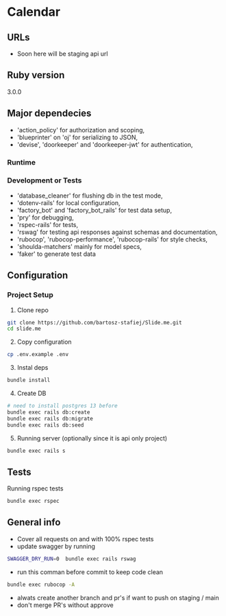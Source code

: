 # Calendar

## URLs
- Soon here will be staging api url

## Ruby version
3.0.0

## Major dependecies
- 'action_policy' for authorization and scoping,
- 'blueprinter' on 'oj' for serializing to JSON,
- 'devise', 'doorkeeper' and 'doorkeeper-jwt' for authentication,

### Runtime

### Development or Tests

- 'database_cleaner' for flushing db in the test mode,
- 'dotenv-rails' for local configuration,
- 'factory_bot' and 'factory_bot_rails' for test data setup,
- 'pry' for debugging,
- 'rspec-rails' for tests,
- 'rswag' for testing api responses against schemas and documentation,
- 'rubocop', 'rubocop-performance', 'rubocop-rails' for style checks,
- 'shoulda-matchers' mainly for model specs,
- 'faker' to generate test data
 
## Configuration

### Project Setup

1. Clone repo 

```bash
git clone https://github.com/bartosz-stafiej/Slide.me.git
cd slide.me
```

2. Copy configuration
```bash
cp .env.example .env
```

3. Instal deps
```bash
bundle install
```

4. Create DB
```bash
# need to install postgres 13 before 
bundle exec rails db:create 
bundle exec rails db:migrate
bundle exec rails db:seed
```

5. Running server (optionally since it is api only project)
```bash
bundle exec rails s
```

## Tests

Running rspec tests
```bash
bundle exec rspec 
```

## General info
- Cover all requests on and with 100% rspec tests 
- update swagger by running
```bash
SWAGGER_DRY_RUN=0  bundle exec rails rswag
```
- run this comman before commit to keep code clean
```bash
bundle exec rubocop -A 
```
- alwats create another branch and pr's if want to push on staging / main
- don't merge PR's without approve

